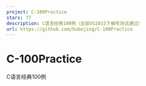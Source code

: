 ```yaml
---
project: C-100Practice
stars: 77
description: C语言经典100例（全部VS2015下编写测试通过）
url: https://github.com/hubojing/C-100Practice
---
```


C-100Practice
=============

C语言经典100例
